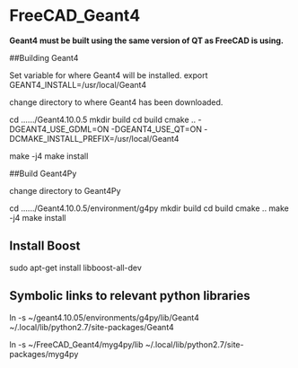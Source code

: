 # FreeCAD_Geant4

**Geant4 must be built using the same version of QT as FreeCAD is using.**

##Building Geant4

Set variable for where Geant4 will be installed.
export GEANT4_INSTALL=/usr/local/Geant4

change directory to where Geant4 has been downloaded.

cd ....../Geant4.10.0.5
mkdir build
cd build
cmake .. -DGEANT4_USE_GDML=ON -DGEANT4_USE_QT=ON -DCMAKE_INSTALL_PREFIX=/usr/local/Geant4

make -j4
make install

##Build Geant4Py

change directory to Geant4Py

cd ....../Geant4.10.0.5/environment/g4py
mkdir build
cd build
cmake ..
make -j4
make install

## Install Boost
sudo apt-get install libboost-all-dev

## Symbolic links to relevant python libraries
ln -s ~/geant4.10.05/environments/g4py/lib/Geant4 ~/.local/lib/python2.7/site-packages/Geant4

ln -s ~/FreeCAD_Geant4/myg4py/lib ~/.local/lib/python2.7/site-packages/myg4py

